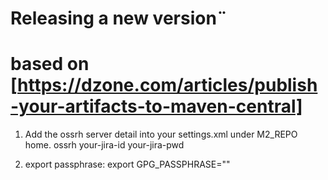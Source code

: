 # Releasing a new version¨

# based on [https://dzone.com/articles/publish-your-artifacts-to-maven-central]

1. Add the ossrh server detail into your settings.xml under M2_REPO home.
       <settings>
           <servers>
               <server>
                   <id>ossrh</id>
                   <username>your-jira-id</username>
                   <password>your-jira-pwd</password>
               </server>
           </servers>
       </settings>


2. export passphrase:
        export GPG_PASSPHRASE="<your passphrase>"
